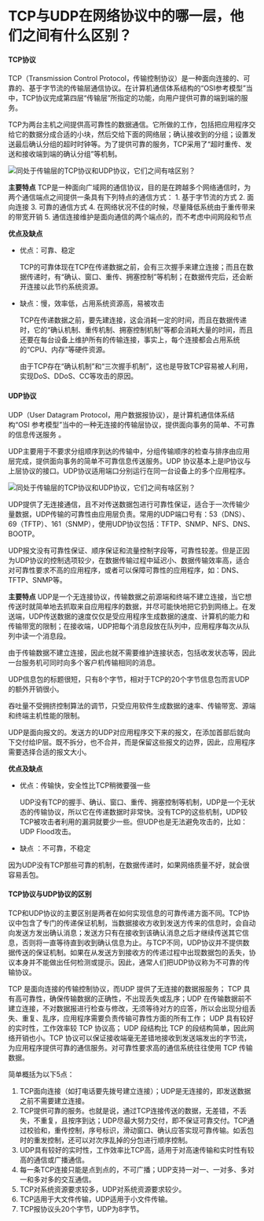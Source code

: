 # TCP与UDP在网络协议中的哪一层，他们之间有什么区别？

####  TCP协议
TCP（Transmission Control Protocol，传输控制协议）是一种面向连接的、可靠的、基于字节流的传输层通信协议。在计算机通信体系结构的“OSI参考模型”当中，TCP协议完成第四层“传输层”所指定的功能，向用户提供可靠的端到端的服务。

TCP为两台主机之间提供高可靠性的数据通信。它所做的工作，包括把应用程序交给它的数据分成合适的小块，然后交给下面的网络层；确认接收到的分组；设置发送最后确认分组的超时时钟等。为了提供可靠的服务，TCP采用了“超时重传、发送和接收端到端的确认分组”等机制。

![同处于传输层的TCP协议和UDP协议，它们之间有啥区别？](http://cache.yisu.com/upload/admin/customer_case_img/2019-12-05/1575543194.jpg)

**主要特点**
TCP是一种面向广域网的通信协议，目的是在跨越多个网络通信时，为两个通信端点之间提供一条具有下列特点的通信方式：
	1. 基于字节流的方式
	2. 面向连接
	3. 可靠的通信方式
	4. 在网络状况不佳的时候，尽量降低系统由于重传带来的带宽开销
	5. 通信连接维护是面向通信的两个端点的，而不考虑中间网段和节点

**优点及缺点**
- 优点：可靠、稳定

  TCP的可靠体现在TCP在传递数据之前，会有三次握手来建立连接；而且在数据传递时，有“确认、窗口、重传、拥塞控制”等机制；在数据传完后，还会断开连接以此节约系统资源。

- 缺点：慢，效率低，占用系统资源高，易被攻击

  TCP在传递数据之前，要先建连接，这会消耗一定的时间，而且在数据传递时，它的“确认机制、重传机制、拥塞控制机制”等都会消耗大量的时间，而且还要在每台设备上维护所有的传输连接，事实上，每个连接都会占用系统的“CPU、内存”等硬件资源。

  由于TCP存在“确认机制”和“三次握手机制”，这也是导致TCP容易被人利用，实现DoS、DDoS、CC等攻击的原因。

#### UDP协议
UDP（User Datagram Protocol，用户数据报协议），是计算机通信体系结构“OSI 参考模型”当中的一种无连接的传输层协议，提供面向事务的简单、不可靠的信息传送服务 。

UDP主要用于不要求分组顺序到达的传输中，分组传输顺序的检查与排序由应用层完成，提供面向事务的简单不可靠信息传送服务。UDP 协议基本上是IP协议与上层协议的接口。UDP协议适用端口分别运行在同一台设备上的多个应用程序。

![同处于传输层的TCP协议和UDP协议，它们之间有啥区别？](http://cache.yisu.com/upload/admin/customer_case_img/2019-12-05/1575543257.jpg)

UDP提供了无连接通信，且不对传送数据包进行可靠性保证，适合于一次传输少量数据，UDP传输的可靠性由应用层负责。常用的UDP端口号有：53（DNS）、69（TFTP）、161（SNMP），使用UDP协议包括：TFTP、SNMP、NFS、DNS、BOOTP。

UDP报文没有可靠性保证、顺序保证和流量控制字段等，可靠性较差。但是正因为UDP协议的控制选项较少，在数据传输过程中延迟小、数据传输效率高，适合对可靠性要求不高的应用程序，或者可以保障可靠性的应用程序，如：DNS、TFTP、SNMP等。

**主要特点**
UDP是一个无连接协议，传输数据之前源端和终端不建立连接，当它想传送时就简单地去抓取来自应用程序的数据，并尽可能快地把它扔到网络上。在发送端，UDP传送数据的速度仅仅是受应用程序生成数据的速度、计算机的能力和传输带宽的限制；在接收端，UDP把每个消息段放在队列中，应用程序每次从队列中读一个消息段。

由于传输数据不建立连接，因此也就不需要维护连接状态，包括收发状态等，因此一台服务机可同时向多个客户机传输相同的消息。

UDP信息包的标题很短，只有8个字节，相对于TCP的20个字节信息包而言UDP的额外开销很小。

吞吐量不受拥挤控制算法的调节，只受应用软件生成数据的速率、传输带宽、源端和终端主机性能的限制。

UDP是面向报文的。发送方的UDP对应用程序交下来的报文，在添加首部后就向下交付给IP层。既不拆分，也不合并，而是保留这些报文的边界，因此，应用程序需要选择合适的报文大小。

**优点及缺点**
- 优点：传输快，安全性比TCP稍微要强一些

  UDP没有TCP的握手、确认、窗口、重传、拥塞控制等机制，UDP是一个无状态的传输协议，所以它在传递数据时非常快。没有TCP的这些机制，UDP较TCP被攻击者利用的漏洞就要少一些。但UDP也是无法避免攻击的，比如：UDP Flood攻击。

- 缺点 ：不可靠，不稳定
  

因为UDP没有TCP那些可靠的机制，在数据传递时，如果网络质量不好，就会很容易丢包。


#### TCP协议与UDP协议的区别

TCP和UDP协议的主要区别是两者在如何实现信息的可靠传递方面不同。TCP协议中包含了专门的传递保证机制，当数据接收方收到发送方传来的信息时，会自动向发送方发出确认消息；发送方只有在接收到该确认消息之后才继续传送其它信息，否则将一直等待直到收到确认信息为止。与TCP不同，UDP协议并不提供数据传送的保证机制。如果在从发送方到接收方的传递过程中出现数据包的丢失，协议本身并不能做出任何检测或提示。因此，通常人们把UDP协议称为不可靠的传输协议。

TCP 是面向连接的传输控制协议，而UDP 提供了无连接的数据报服务；
TCP 具有高可靠性，确保传输数据的正确性，不出现丢失或乱序；UDP 在传输数据前不建立连接，不对数据报进行检查与修改，无须等待对方的应答，所以会出现分组丢失、重复、乱序，应用程序需要负责传输可靠性方面的所有工作；
UDP 具有较好的实时性，工作效率较 TCP 协议高；
UDP 段结构比 TCP 的段结构简单，因此网络开销也小。TCP 协议可以保证接收端毫无差错地接收到发送端发出的字节流，为应用程序提供可靠的通信服务。对可靠性要求高的通信系统往往使用 TCP 传输数据。

简单概括为以下5点：

1. TCP面向连接（如打电话要先拨号建立连接）；UDP是无连接的，即发送数据之前不需要建立连接。
2. TCP提供可靠的服务。也就是说，通过TCP连接传送的数据，无差错，不丢失，不重复，且按序到达；UDP尽最大努力交付，即不保证可靠交付。TCP通过校验和，重传控制，序号标识，滑动窗口、确认应答实现可靠传输。如丢包时的重发控制，还可以对次序乱掉的分包进行顺序控制。
3. UDP具有较好的实时性，工作效率比TCP高，适用于对高速传输和实时性有较高的通信或广播通信。
4. 每一条TCP连接只能是点到点的，不可广播；UDP支持一对一、一对多、多对一和多对多的交互通信。
5. TCP对系统资源要求较多，UDP对系统资源要求较少。
6. TCP适用于大文件传输，UDP适用于小文件传输。
7. TCP报协议头20个字节，UDP为8字节。

#### 

